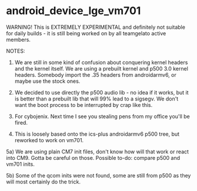 android_device_lge_vm701
==========================

WARNING! This is EXTREMELY EXPERIMENTAL and definitely not suitable for daily builds - it is still being worked on by all teamgelato active members.

NOTES:

1) We are still in some kind of confusion about conquering kernel headers and the kernel itself. We are using a prebuilt kernel and p500 3.0 kernel headers. Somebody import the .35 headers from androidarmv6, or maybe use the stock ones.

2) We decided to use directly the p500 audio lib - no idea if it works, but it is better than a prebuilt lib that will 99% lead to a sigsegv. We don't want the boot process to be interrupted by crap like this.

3) For cybojenix. Next time I see you stealing pens from my office you'll be fired.

4) This is loosely based onto the ics-plus androidarmv6 p500 tree, but reworked to work on vm701.

5a) We are using plain CM7 init files, don't know how will that work or react into CM9. Gotta be careful on those. Possible to-do: compare p500 and vm701 inits.

5b) Some of the qcom inits were not found, some are still from p500 as they will most certainly do the trick.
